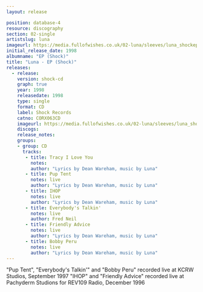 ```yaml
---
layout: release

position: database-4
resource: discography
section: 02-single
artistslug: luna
imageurl: https://media.fullofwishes.co.uk/02-luna/sleeves/luna_shockep.jpg
initial_release_date: 1998
albumname: "EP (Shock)"
title: "Luna - EP (Shock)"
releases:
  - release:
    version: shock-cd
    graph: true
    year: 1998
    releasedate: 1998
    type: single
    format: CD
    label: Shock Records
    catno: CORX063CD
    imageurl: https://media.fullofwishes.co.uk/02-luna/sleeves/luna_shockep.jpg
    discogs:
    release_notes:
    groups:
    - group: CD
      tracks:
       - title: Tracy I Love You
         notes:
         author: "Lyrics by Dean Wareham, music by Luna"
       - title: Pup Tent
         notes: live
         author: "Lyrics by Dean Wareham, music by Luna"
       - title: IHOP
         notes: live
         author: "Lyrics by Dean Wareham, music by Luna"
       - title: Everybody's Talkin'
         notes: live
         author: Fred Neil
       - title: Friendly Advice
         notes: live
         author: "Lyrics by Dean Wareham, music by Luna"
       - title: Bobby Peru
         notes: live
         author: "Lyrics by Dean Wareham, music by Luna"
---
```

"Pup Tent", "Everybody's Talkin'" and "Bobby Peru" recorded live at KCRW Studios, September 1997
"IHOP" and "Friendly Advice" recorded live at Pachyderm Studions for REV109 Radio, December 1996
